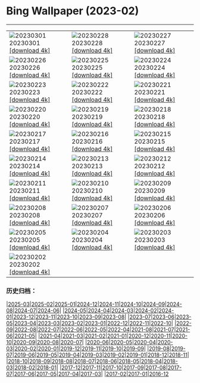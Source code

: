 # Bing Wallpaper (2023-02)
**************

<table><tr><td><img class="wallpaper" src="https://www.bing.com/th?id=OHR.SanMartinoVillage_EN-IN2402786658_1920x1080.jpg" alt="20230301"> 20230301 <a class="wallpaper_link" href="https://www.bing.com/th?id=OHR.SanMartinoVillage_EN-IN2402786658_UHD.jpg">[download 4k]</a></td><td><img class="wallpaper" src="https://www.bing.com/th?id=OHR.AtraniAmalfi_EN-IN2291116818_1920x1080.jpg" alt="20230228"> 20230228 <a class="wallpaper_link" href="https://www.bing.com/th?id=OHR.AtraniAmalfi_EN-IN2291116818_UHD.jpg">[download 4k]</a></td><td><img class="wallpaper" src="https://www.bing.com/th?id=OHR.PolarBearFrost_EN-IN2230168012_1920x1080.jpg" alt="20230227"> 20230227 <a class="wallpaper_link" href="https://www.bing.com/th?id=OHR.PolarBearFrost_EN-IN2230168012_UHD.jpg">[download 4k]</a></td></tr><tr><td><img class="wallpaper" src="https://www.bing.com/th?id=OHR.CanopyPeru_EN-IN2161879762_1920x1080.jpg" alt="20230226"> 20230226 <a class="wallpaper_link" href="https://www.bing.com/th?id=OHR.CanopyPeru_EN-IN2161879762_UHD.jpg">[download 4k]</a></td><td><img class="wallpaper" src="https://www.bing.com/th?id=OHR.BryceAnniv_EN-IN2070948821_1920x1080.jpg" alt="20230225"> 20230225 <a class="wallpaper_link" href="https://www.bing.com/th?id=OHR.BryceAnniv_EN-IN2070948821_UHD.jpg">[download 4k]</a></td><td><img class="wallpaper" src="https://www.bing.com/th?id=OHR.RichmondParkDuck_EN-IN4393298463_1920x1080.jpg" alt="20230224"> 20230224 <a class="wallpaper_link" href="https://www.bing.com/th?id=OHR.RichmondParkDuck_EN-IN4393298463_UHD.jpg">[download 4k]</a></td></tr><tr><td><img class="wallpaper" src="https://www.bing.com/th?id=OHR.ParisWinter_EN-IN2809559115_1920x1080.jpg" alt="20230223"> 20230223 <a class="wallpaper_link" href="https://www.bing.com/th?id=OHR.ParisWinter_EN-IN2809559115_UHD.jpg">[download 4k]</a></td><td><img class="wallpaper" src="https://www.bing.com/th?id=OHR.GlassOctopus_EN-IN5956583508_1920x1080.jpg" alt="20230222"> 20230222 <a class="wallpaper_link" href="https://www.bing.com/th?id=OHR.GlassOctopus_EN-IN5956583508_UHD.jpg">[download 4k]</a></td><td><img class="wallpaper" src="https://www.bing.com/th?id=OHR.MardiGrasNOLA_EN-IN2690617612_1920x1080.jpg" alt="20230221"> 20230221 <a class="wallpaper_link" href="https://www.bing.com/th?id=OHR.MardiGrasNOLA_EN-IN2690617612_UHD.jpg">[download 4k]</a></td></tr><tr><td><img class="wallpaper" src="https://www.bing.com/th?id=OHR.WinterberryBush_EN-IN5907653699_1920x1080.jpg" alt="20230220"> 20230220 <a class="wallpaper_link" href="https://www.bing.com/th?id=OHR.WinterberryBush_EN-IN5907653699_UHD.jpg">[download 4k]</a></td><td><img class="wallpaper" src="https://www.bing.com/th?id=OHR.MauiWhale_EN-IN2520219218_1920x1080.jpg" alt="20230219"> 20230219 <a class="wallpaper_link" href="https://www.bing.com/th?id=OHR.MauiWhale_EN-IN2520219218_UHD.jpg">[download 4k]</a></td><td><img class="wallpaper" src="https://www.bing.com/th?id=OHR.EbenIceCave_EN-IN9031390028_1920x1080.jpg" alt="20230218"> 20230218 <a class="wallpaper_link" href="https://www.bing.com/th?id=OHR.EbenIceCave_EN-IN9031390028_UHD.jpg">[download 4k]</a></td></tr><tr><td><img class="wallpaper" src="https://www.bing.com/th?id=OHR.BirdcountAllen_EN-IN8909281826_1920x1080.jpg" alt="20230217"> 20230217 <a class="wallpaper_link" href="https://www.bing.com/th?id=OHR.BirdcountAllen_EN-IN8909281826_UHD.jpg">[download 4k]</a></td><td><img class="wallpaper" src="https://www.bing.com/th?id=OHR.FireFallYosemite_EN-IN8755954211_1920x1080.jpg" alt="20230216"> 20230216 <a class="wallpaper_link" href="https://www.bing.com/th?id=OHR.FireFallYosemite_EN-IN8755954211_UHD.jpg">[download 4k]</a></td><td><img class="wallpaper" src="https://www.bing.com/th?id=OHR.HippoDayChobe_EN-IN8522077079_1920x1080.jpg" alt="20230215"> 20230215 <a class="wallpaper_link" href="https://www.bing.com/th?id=OHR.HippoDayChobe_EN-IN8522077079_UHD.jpg">[download 4k]</a></td></tr><tr><td><img class="wallpaper" src="https://www.bing.com/th?id=OHR.OtaruIgloo_EN-IN8409373034_1920x1080.jpg" alt="20230214"> 20230214 <a class="wallpaper_link" href="https://www.bing.com/th?id=OHR.OtaruIgloo_EN-IN8409373034_UHD.jpg">[download 4k]</a></td><td><img class="wallpaper" src="https://www.bing.com/th?id=OHR.MoonValley_EN-IN8236419836_1920x1080.jpg" alt="20230213"> 20230213 <a class="wallpaper_link" href="https://www.bing.com/th?id=OHR.MoonValley_EN-IN8236419836_UHD.jpg">[download 4k]</a></td><td><img class="wallpaper" src="https://www.bing.com/th?id=OHR.BoobyDarwinDay_EN-IN1374857733_1920x1080.jpg" alt="20230212"> 20230212 <a class="wallpaper_link" href="https://www.bing.com/th?id=OHR.BoobyDarwinDay_EN-IN1374857733_UHD.jpg">[download 4k]</a></td></tr><tr><td><img class="wallpaper" src="https://www.bing.com/th?id=OHR.DarkSkiesDV_EN-IN7920040669_1920x1080.jpg" alt="20230211"> 20230211 <a class="wallpaper_link" href="https://www.bing.com/th?id=OHR.DarkSkiesDV_EN-IN7920040669_UHD.jpg">[download 4k]</a></td><td><img class="wallpaper" src="https://www.bing.com/th?id=OHR.EpidaurusGreece_EN-IN7766735984_1920x1080.jpg" alt="20230210"> 20230210 <a class="wallpaper_link" href="https://www.bing.com/th?id=OHR.EpidaurusGreece_EN-IN7766735984_UHD.jpg">[download 4k]</a></td><td><img class="wallpaper" src="https://www.bing.com/th?id=OHR.LowerAntelopeAZ_EN-IN0938240808_1920x1080.jpg" alt="20230209"> 20230209 <a class="wallpaper_link" href="https://www.bing.com/th?id=OHR.LowerAntelopeAZ_EN-IN0938240808_UHD.jpg">[download 4k]</a></td></tr><tr><td><img class="wallpaper" src="https://www.bing.com/th?id=OHR.NorwayRestArea_EN-IN8211082251_1920x1080.jpg" alt="20230208"> 20230208 <a class="wallpaper_link" href="https://www.bing.com/th?id=OHR.NorwayRestArea_EN-IN8211082251_UHD.jpg">[download 4k]</a></td><td><img class="wallpaper" src="https://www.bing.com/th?id=OHR.MedievalLabro_EN-IN6496784064_1920x1080.jpg" alt="20230207"> 20230207 <a class="wallpaper_link" href="https://www.bing.com/th?id=OHR.MedievalLabro_EN-IN6496784064_UHD.jpg">[download 4k]</a></td><td><img class="wallpaper" src="https://www.bing.com/th?id=OHR.WaitangiFjordlandNP_EN-IN6197153060_1920x1080.jpg" alt="20230206"> 20230206 <a class="wallpaper_link" href="https://www.bing.com/th?id=OHR.WaitangiFjordlandNP_EN-IN6197153060_UHD.jpg">[download 4k]</a></td></tr><tr><td><img class="wallpaper" src="https://www.bing.com/th?id=OHR.MonarchPismo_EN-IN4855361445_1920x1080.jpg" alt="20230205"> 20230205 <a class="wallpaper_link" href="https://www.bing.com/th?id=OHR.MonarchPismo_EN-IN4855361445_UHD.jpg">[download 4k]</a></td><td><img class="wallpaper" src="https://www.bing.com/th?id=OHR.FeldbergSchnee_EN-IN9827082388_1920x1080.jpg" alt="20230204"> 20230204 <a class="wallpaper_link" href="https://www.bing.com/th?id=OHR.FeldbergSchnee_EN-IN9827082388_UHD.jpg">[download 4k]</a></td><td><img class="wallpaper" src="https://www.bing.com/th?id=OHR.QuebecFrontenac_EN-IN1368877806_1920x1080.jpg" alt="20230203"> 20230203 <a class="wallpaper_link" href="https://www.bing.com/th?id=OHR.QuebecFrontenac_EN-IN1368877806_UHD.jpg">[download 4k]</a></td></tr><tr><td><img class="wallpaper" src="https://www.bing.com/th?id=OHR.GroundhogThree_EN-IN0846491116_1920x1080.jpg" alt="20230202"> 20230202 <a class="wallpaper_link" href="https://www.bing.com/th?id=OHR.GroundhogThree_EN-IN0846491116_UHD.jpg">[download 4k]</a></td><td></td><td></td></tr></table>

### 历史归档：

|[2025-03](/../2025-03/2025-03.md)|[2025-02](/../2025-02/2025-02.md)|[2025-01](/../2025-01/2025-01.md)|[2024-12](/../2024-12/2024-12.md)|[2024-11](/../2024-11/2024-11.md)|[2024-10](/../2024-10/2024-10.md)|[2024-09](/../2024-09/2024-09.md)|[2024-08](/../2024-08/2024-08.md)|[2024-07](/../2024-07/2024-07.md)|[2024-06](/../2024-06/2024-06.md)|
|[2024-05](/../2024-05/2024-05.md)|[2024-04](/../2024-04/2024-04.md)|[2024-03](/../2024-03/2024-03.md)|[2024-02](/../2024-02/2024-02.md)|[2024-01](/../2024-01/2024-01.md)|[2023-12](/../2023-12/2023-12.md)|[2023-11](/../2023-11/2023-11.md)|[2023-10](/../2023-10/2023-10.md)|[2023-09](/../2023-09/2023-09.md)|[2023-08](/../2023-08/2023-08.md)|
|[2023-07](/../2023-07/2023-07.md)|[2023-06](/../2023-06/2023-06.md)|[2023-05](/../2023-05/2023-05.md)|[2023-04](/../2023-04/2023-04.md)|[2023-03](/../2023-03/2023-03.md)|[2023-02](/2023-02.md)|[2023-01](/../2023-01/2023-01.md)|[2022-12](/../2022-12/2022-12.md)|[2022-11](/../2022-11/2022-11.md)|[2022-10](/../2022-10/2022-10.md)|
|[2022-09](/../2022-09/2022-09.md)|[2022-08](/../2022-08/2022-08.md)|[2022-07](/../2022-07/2022-07.md)|[2022-06](/../2022-06/2022-06.md)|[2022-05](/../2022-05/2022-05.md)|[2022-04](/../2022-04/2022-04.md)|[2021-08](/../2021-08/2021-08.md)|[2021-07](/../2021-07/2021-07.md)|[2021-06](/../2021-06/2021-06.md)|[2021-05](/../2021-05/2021-05.md)|
|[2021-04](/../2021-04/2021-04.md)|[2021-03](/../2021-03/2021-03.md)|[2021-02](/../2021-02/2021-02.md)|[2021-01](/../2021-01/2021-01.md)|[2020-12](/../2020-12/2020-12.md)|[2020-11](/../2020-11/2020-11.md)|[2020-10](/../2020-10/2020-10.md)|[2020-09](/../2020-09/2020-09.md)|[2020-08](/../2020-08/2020-08.md)|[2020-07](/../2020-07/2020-07.md)|
|[2020-06](/../2020-06/2020-06.md)|[2020-05](/../2020-05/2020-05.md)|[2020-04](/../2020-04/2020-04.md)|[2020-03](/../2020-03/2020-03.md)|[2020-02](/../2020-02/2020-02.md)|[2020-01](/../2020-01/2020-01.md)|[2019-12](/../2019-12/2019-12.md)|[2019-11](/../2019-11/2019-11.md)|[2019-10](/../2019-10/2019-10.md)|[2019-09](/../2019-09/2019-09.md)|
|[2019-08](/../2019-08/2019-08.md)|[2019-07](/../2019-07/2019-07.md)|[2019-06](/../2019-06/2019-06.md)|[2019-05](/../2019-05/2019-05.md)|[2019-04](/../2019-04/2019-04.md)|[2019-03](/../2019-03/2019-03.md)|[2019-02](/../2019-02/2019-02.md)|[2019-01](/../2019-01/2019-01.md)|[2018-12](/../2018-12/2018-12.md)|[2018-11](/../2018-11/2018-11.md)|
|[2018-10](/../2018-10/2018-10.md)|[2018-09](/../2018-09/2018-09.md)|[2018-08](/../2018-08/2018-08.md)|[2018-07](/../2018-07/2018-07.md)|[2018-06](/../2018-06/2018-06.md)|[2018-05](/../2018-05/2018-05.md)|[2018-04](/../2018-04/2018-04.md)|[2018-03](/../2018-03/2018-03.md)|[2018-02](/../2018-02/2018-02.md)|[2018-01](/../2018-01/2018-01.md)|
|[2017-12](/../2017-12/2017-12.md)|[2017-11](/../2017-11/2017-11.md)|[2017-10](/../2017-10/2017-10.md)|[2017-09](/../2017-09/2017-09.md)|[2017-08](/../2017-08/2017-08.md)|[2017-07](/../2017-07/2017-07.md)|[2017-06](/../2017-06/2017-06.md)|[2017-05](/../2017-05/2017-05.md)|[2017-04](/../2017-04/2017-04.md)|[2017-03](/../2017-03/2017-03.md)|
|[2017-02](/../2017-02/2017-02.md)|[2017-01](/../2017-01/2017-01.md)|[2016-12](/../2016-12/2016-12.md)